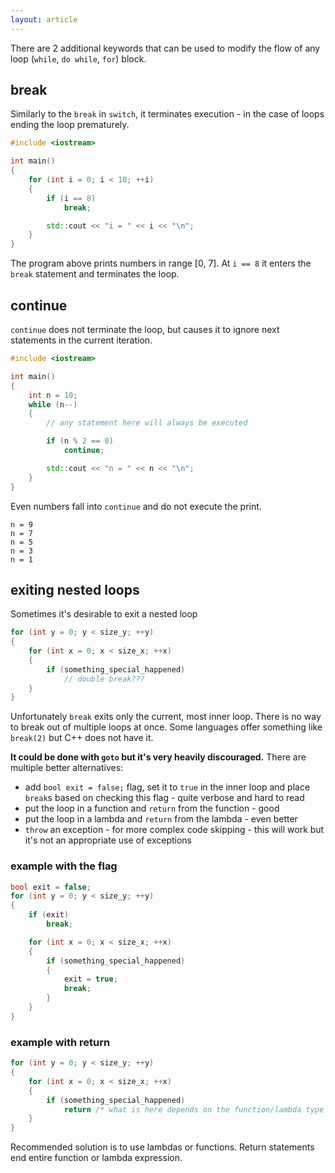 ```yaml
---
layout: article
---
```


There are 2 additional keywords that can be used to modify the flow of any loop (`while`, `do while`, `for`) block.

## break

Similarly to the `break` in `switch`, it terminates execution - in the case of loops ending the loop prematurely.

```c++
#include <iostream>

int main()
{
    for (int i = 0; i < 10; ++i)
    { 
        if (i == 8)
            break;

        std::cout << "i = " << i << "\n";
    }
}
```

The program above prints numbers in range \[0, 7\]. At `i == 8` it enters the `break` statement and terminates the loop.

## continue

`continue` does not terminate the loop, but causes it to ignore next statements in the current iteration.

```c++
#include <iostream>

int main()
{
    int n = 10;
    while (n--)
    {
        // any statement here will always be executed

        if (n % 2 == 0)
            continue;

        std::cout << "n = " << n << "\n";
    }
}
```

Even numbers fall into `continue` and do not execute the print.

```
n = 9
n = 7
n = 5
n = 3
n = 1
```

## exiting nested loops

Sometimes it's desirable to exit a nested loop

```c++
for (int y = 0; y < size_y; ++y)
{
    for (int x = 0; x < size_x; ++x)
    {
        if (something_special_happened)
            // double break???
    }
}
```

Unfortunately `break` exits only the current, most inner loop. There is no way to break out of multiple loops at once. Some languages offer something like `break(2)` but C++ does not have it.

**It could be done with `goto` but it's very heavily discouraged.** There are multiple better alternatives:

- add `bool exit = false;` flag, set it to `true` in the inner loop and place `break`s based on checking this flag - quite verbose and hard to read
- put the loop in a function and `return` from the function - good
- put the loop in a lambda and `return` from the lambda - even better
- `throw` an exception - for more complex code skipping - this will work but it's not an appropriate use of exceptions

### example with the flag

```c++
bool exit = false;
for (int y = 0; y < size_y; ++y)
{
    if (exit)
        break;

    for (int x = 0; x < size_x; ++x)
    {
        if (something_special_happened)
        {
            exit = true;
            break;
        }
    }
}
```

### example with return

```c++
for (int y = 0; y < size_y; ++y)
{
    for (int x = 0; x < size_x; ++x)
    {
        if (something_special_happened)
            return /* what is here depends on the function/lambda type */;
    }
}
```

Recommended solution is to use lambdas or functions. Return statements end entire function or lambda expression.
 